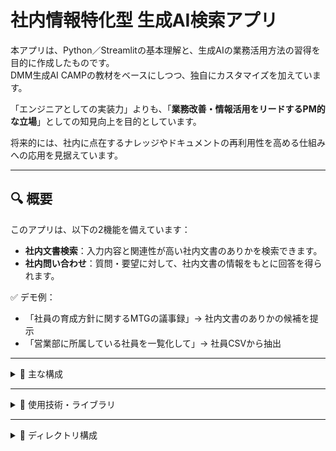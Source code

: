# 社内情報特化型 生成AI検索アプリ

本アプリは、Python／Streamlitの基本理解と、生成AIの業務活用方法の習得を目的に作成したものです。  
DMM生成AI CAMPの教材をベースにしつつ、独自にカスタマイズを加えています。

「エンジニアとしての実装力」よりも、「**業務改善・情報活用をリードするPM的な立場**」としての知見向上を目的としています。

将来的には、社内に点在するナレッジやドキュメントの再利用性を高める仕組みへの応用を見据えています。

---

## 🔍 概要

このアプリは、以下の2機能を備えています：

- **社内文書検索**：入力内容と関連性が高い社内文書のありかを検索できます。
- **社内問い合わせ**：質問・要望に対して、社内文書の情報をもとに回答を得られます。

✅ デモ例：
- 「社員の育成方針に関するMTGの議事録」→ 社内文書のありかの候補を提示
- 「営業部に所属している社員を一覧化して」→ 社員CSVから抽出

---

<details>
<summary>📁 主な構成</summary>

- `Streamlit` によるチャット型UI
- `OpenAI API` を使った文書ベクトル検索（RAG）
- `FAISS` による社内文書ベクトルDB構築
- CSVデータ（社員名簿）読み込み対応

</details>

---

<details>
<summary>🧠 使用技術・ライブラリ</summary>

- `LangChain`：テキスト分割・ベクトルDB連携
- `OpenAI Embeddings`：テキストのベクトル化
- `FAISS`：社内データ検索用ベクトルDB
- `Streamlit`：UI構築用フレームワーク
- `Python`：アプリ全体のベース言語

</details>

---

<details>
<summary>📁 ディレクトリ構成</summary>

```text
├── company_inner_search_app/
│   ├── main.py              # Streamlitアプリのメイン
│   ├── initialize.py        # データ読み込み・整形
│   ├── constants.py         # 各種設定値
│   ├── components.py        # Streamlit用UI部品
├── data/
│   ├── 社員について/
│   │   └── 社員名簿.csv     # 社員情報CSV
│   └── MTG議事録/          # 複数の社内文書
├── make_faiss_index.py      # ベクトルDB作成スクリプト
├── requirements.txt         # 必要ライブラリ一覧
</details> ```

---

<details>
<summary>🚀 使い方</summary>
1. 必要なライブラリをインストール  
   pip install -r requirements.txt
2. 環境変数 .env を作成し、OpenAIのAPIキーを設定
   OPENAI_API_KEY=your-api-key
3. ベクトルDB（FAISS）を作成
   python make_faiss_index.py
4. アプリを起動
   streamlit run company_inner_search_app/main.py
</details>

💡 今後の展望
- 社内議事録や業務マニュアルなど実データでの応用
- Google Workspace や外部ストレージとの連携
- GPTs／Zapierなど他ツールと連動した自動化プロトタイプ展開

👤 作者情報
- GitHub: umezawa220
- 使用目的：業務改善／AI×ナレッジ活用の実践的理解と提案力向上

